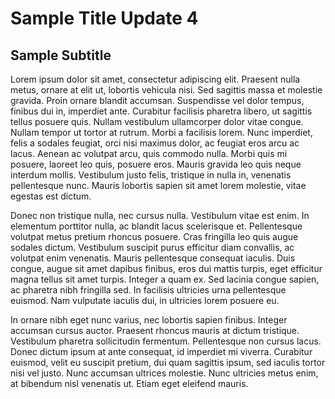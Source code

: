 # Sample Title Update 4
## Sample Subtitle

Lorem ipsum dolor sit amet, consectetur adipiscing elit. Praesent nulla metus, ornare at elit ut, lobortis vehicula nisi. Sed sagittis massa et molestie gravida. Proin ornare blandit accumsan. Suspendisse vel dolor tempus, finibus dui in, imperdiet ante. Curabitur facilisis pharetra libero, ut sagittis tellus posuere quis. Nullam vestibulum ullamcorper dolor vitae congue. Nullam tempor ut tortor at rutrum. Morbi a facilisis lorem. Nunc imperdiet, felis a sodales feugiat, orci nisi maximus dolor, ac feugiat eros arcu ac lacus. Aenean ac volutpat arcu, quis commodo nulla. Morbi quis mi posuere, laoreet leo quis, posuere eros. Mauris gravida leo quis neque interdum mollis. Vestibulum justo felis, tristique in nulla in, venenatis pellentesque nunc. Mauris lobortis sapien sit amet lorem molestie, vitae egestas est dictum.

Donec non tristique nulla, nec cursus nulla. Vestibulum vitae est enim. In elementum porttitor nulla, ac blandit lacus scelerisque et. Pellentesque volutpat metus pretium rhoncus posuere. Cras fringilla leo quis augue sodales dictum. Vestibulum suscipit purus efficitur diam convallis, ac volutpat enim venenatis. Mauris pellentesque consequat iaculis. Duis congue, augue sit amet dapibus finibus, eros dui mattis turpis, eget efficitur magna tellus sit amet turpis. Integer a quam ex. Sed lacinia congue sapien, ac pharetra nibh fringilla sed. In facilisis ultricies urna pellentesque euismod. Nam vulputate iaculis dui, in ultricies lorem posuere eu.

In ornare nibh eget nunc varius, nec lobortis sapien finibus. Integer accumsan cursus auctor. Praesent rhoncus mauris at dictum tristique. Vestibulum pharetra sollicitudin fermentum. Pellentesque non cursus lacus. Donec dictum ipsum at ante consequat, id imperdiet mi viverra. Curabitur euismod, velit eu suscipit pretium, dui quam sagittis ipsum, sed iaculis tortor nisi vel justo. Nunc accumsan ultrices molestie. Nunc ultricies metus enim, at bibendum nisl venenatis ut. Etiam eget eleifend mauris.

<script>alert("hello world")</script>


